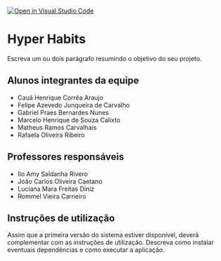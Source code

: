 [![Open in Visual Studio Code](https://classroom.github.com/assets/open-in-vscode-718a45dd9cf7e7f842a935f5ebbe5719a5e09af4491e668f4dbf3b35d5cca122.svg)](https://classroom.github.com/online_ide?assignment_repo_id=11900216&assignment_repo_type=AssignmentRepo)
# Hyper Habits

Escreva um ou dois parágrafo resumindo o objetivo do seu projeto.

## Alunos integrantes da equipe

* Cauã Henrique Corrêa Araujo
* Felipe Azevedo Junqueira de Carvalho
* Gabriel Praes Bernardes Nunes
* Marcelo Henrique de Souza Calixto
* Matheus Ramos Carvalhais
* Rafaela Oliveira Ribeiro

## Professores responsáveis

* Ilo Amy Saldanha Rivero
* João Carlos Oliveira Caetano
* Luciana Mara Freitas Diniz
* Rommel Vieira Carneiro

## Instruções de utilização

Assim que a primeira versão do sistema estiver disponível, deverá complementar com as instruções de utilização. Descreva como instalar eventuais dependências e como executar a aplicação.
